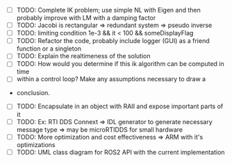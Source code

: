 
 - [ ] TODO: Complete IK problem; use simple NL with Eigen and then probably improve with LM with a damping factor
 - [ ] TODO: Jacobi is rectangular => redundant system  => pseudo inverse 
 - [ ] TODO: limiting condition 1e-3 && it < 100 && someDisplayFlag
 - [ ] TODO: Refactor the code, probably include logger (GUI) as a friend function or a singleton
 - [ ] TODO: Explain the realtimeness of the solution
 - [ ] TODO:   How would you determine if this ik algorithm can be computed in time 
 - [ ] within a control loop? Make any assumptions necessary to draw a 
 * conclusion.
 - [ ] TODO: Encapsulate in an object with RAII and expose important parts of it 
 - [ ] TODO: Ex: RTI DDS Connext => IDL generator to generate necessary message type => may be microRTIDDS for small hardware 
 - [ ] TODO: More optimization and cost effectiveness => ARM with it's optimizations 
 - [ ] TODO: UML class diagram for ROS2 API with the current implementation
